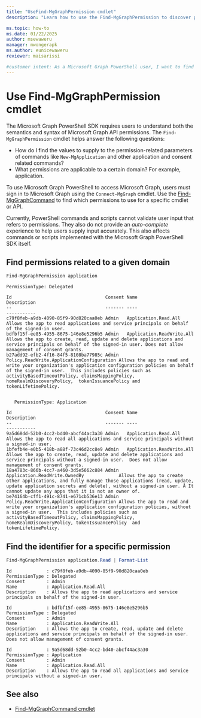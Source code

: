 ```yaml
---
title: "UseFind-MgGraphPermission cmdlet"
description: "Learn how to use the Find-MgGraphPermission to discover permissions related to a domain."

ms.topic: how-to
ms.date: 01/22/2025
author: msewaweru
manager: mwongerapk
ms.author: eunicewaweru
reviewer: maisarissi

#customer intent: As a Microsoft Graph PowerShell user, I want to find the identifier for a specific permission, so that I can accurately supply the permission-related parameters of commands like New-MgApplication and other application and consent related commands.
---
```


# Use Find-MgGraphPermission cmdlet

The Microsoft Graph PowerShell SDK requires users to understand both the semantics and syntax of Microsoft Graph API permissions. The `Find-MgGraphPermission` cmdlet helps answer the following questions:

- How do I find the values to supply to the permission-related parameters of commands like `New-MgApplication` and other application and consent related commands?
- What permissions are applicable to a certain domain? For example, application.

To use Microsoft Graph PowerShell to access Microsoft Graph, users must sign in to Microsoft Graph using the `Connect-MgGraph` cmdlet. Use the [Find-MgGraphCommand](find-mg-graph-command.md) to find which permissions to use for a specific cmdlet or API.

Currently, PowerShell commands and scripts cannot validate user input that refers to permissions. They also do not provide an *auto-complete* experience to help users supply input accurately. This also affects commands or scripts implemented with the Microsoft Graph PowerShell SDK itself.

## Find permissions related to a given domain

```powershell
Find-MgGraphPermission application
```

```Output
PermissionType: Delegated

Id                                   Consent Name                                      Description
--                                   ------- ----                                      -----------
c79f8feb-a9db-4090-85f9-90d820caa0eb Admin   Application.Read.All                      Allows the app to read applications and service principals on behalf of the signed-in user.
bdfbf15f-ee85-4955-8675-146e8e5296b5 Admin   Application.ReadWrite.All                 Allows the app to create, read, update and delete applications and service principals on behalf of the signed-in user. Does not allow management of consent grants.
b27add92-efb2-4f16-84f5-8108ba77985c Admin   Policy.ReadWrite.ApplicationConfiguration Allows the app to read and write your organization's application configuration policies on behalf of the signed-in user.  This includes policies such as activityBasedTimeoutPolicy, claimsMappingPolicy, homeRealmDiscoveryPolicy,  tokenIssuancePolicy and tokenLifetimePolicy.


   PermissionType: Application

Id                                   Consent Name                                      Description
--                                   ------- ----                                      -----------
9a5d68dd-52b0-4cc2-bd40-abcf44ac3a30 Admin   Application.Read.All                      Allows the app to read all applications and service principals without a signed-in user.
1bfefb4e-e0b5-418b-a88f-73c46d2cc8e9 Admin   Application.ReadWrite.All                 Allows the app to create, read, update and delete applications and service principals without a signed-in user.  Does not allow management of consent grants.
18a4783c-866b-4cc7-a460-3d5e5662c884 Admin   Application.ReadWrite.OwnedBy             Allows the app to create other applications, and fully manage those applications (read, update, update application secrets and delete), without a signed-in user. Â It cannot update any apps that it is not an owner of.
be74164b-cff1-491c-8741-e671cb536e13 Admin   Policy.ReadWrite.ApplicationConfiguration Allows the app to read and write your organization's application configuration policies, without a signed-in user.  This includes policies such as activityBasedTimeoutPolicy, claimsMappingPolicy, homeRealmDiscoveryPolicy, tokenIssuancePolicy  and tokenLifetimePolicy.
```

## Find the identifier for a specific permission

```powershell
Find-MgGraphPermission application.Read | Format-List
```

```Output
Id             : c79f8feb-a9db-4090-85f9-90d820caa0eb
PermissionType : Delegated
Consent        : Admin
Name           : Application.Read.All
Description    : Allows the app to read applications and service principals on behalf of the signed-in user.

Id             : bdfbf15f-ee85-4955-8675-146e8e5296b5
PermissionType : Delegated
Consent        : Admin
Name           : Application.ReadWrite.All
Description    : Allows the app to create, read, update and delete applications and service principals on behalf of the signed-in user. Does not allow management of consent grants.

Id             : 9a5d68dd-52b0-4cc2-bd40-abcf44ac3a30
PermissionType : Application
Consent        : Admin
Name           : Application.Read.All
Description    : Allows the app to read all applications and service principals without a signed-in user.
```

## See also

- [Find-MgGraphCommand cmdlet](find-mg-graph-command.md)
